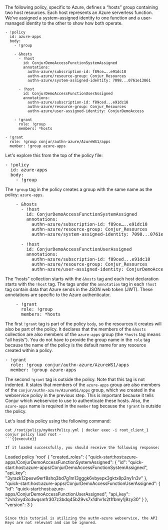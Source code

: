 The following policy, specific to Azure, defines a “hosts” group containing two host resources. Each host represents an Azure serverless function. We’ve assigned a system-assigned identity to one function and a user-managed identity to the other to show how both operate.

```
- !policy
  id: azure-apps
  body:
    - !group

    - &hosts
      - !host
        id: ConjurDemoAccessFunctionSystemAssigned
        annotations:
          authn-azure/subscription-id: f89ce…..e91dc18
          authn-azure/resource-group: Conjur_Resources
          authn-azure/system-assigned-identity: 7098...0761e13861

      - !host
        id: ConjurDemoAccessFunctionUserAssigned
        annotations:
          authn-azure/subscription-id: f89ced...e91dc18
          authn-azure/resource-group: Conjur_Resources
          authn-azure/user-assigned-identity: ConjurDemoAccess

    - !grant
      role: !group
      members: *hosts

- !grant
  role: !group conjur/authn-azure/AzureWS1/apps
  member: !group azure-apps
```

Let's explore this from the top of the policy file:

<pre class="file" data-filename="myHostPolicy.yml" data-target="replace">- !policy
  id: azure-apps
  body:
    - !group
</pre>

The `!group` tag in the policy creates a group with the same name as the policy: `azure-apps`.

<pre class="file" data-filename="myHostPolicy.yml" data-target="append">    - &hosts
      - !host
        id: ConjurDemoAccessFunctionSystemAssigned
        annotations:
          authn-azure/subscription-id: f89ce…..e91dc18
          authn-azure/resource-group: Conjur_Resources
          authn-azure/system-assigned-identity: 7098...0761e13861

      - !host
        id: ConjurDemoAccessFunctionUserAssigned
        annotations:
          authn-azure/subscription-id: f89ced...e91dc18
          authn-azure/resource-group: Conjur_Resources
          authn-azure/user-assigned-identity: ConjurDemoAccess
</pre>

The “hosts” collection starts with the `&hosts` tag and each host declaration starts with the `!host` tag. The tags under the `annotation` tag in each `!host` tag contain data that Azure sends in the JSON web token (JWT). These annotations are specific to the Azure authenticator.

<pre class="file" data-filename="myHostPolicy.yml" data-target="append">    - !grant
      role: !group
      members: *hosts
</pre>

The first `!grant` tag is part of the policy `body`, so the resources it creates will also be part of the policy. It declares that the members of the `&hosts` collection are also members of the `azure-apps` group (the `*hosts` tag means “all hosts”). You do not have to provide the group name in the `role` tag because the name of the policy is the default name for any resource created within a policy.

<pre class="file" data-filename="myHostPolicy.yml" data-target="append">- !grant
  role: !group conjur/authn-azure/AzureWS1/apps
  member: !group azure-apps
</pre>

The second `!grant` tag is outside the policy. Note that this tag is not indented. It states that members of the `azure-apps` group are also members of the `conjur/authn-azure/AzureWS1/apps` group, which we created in the webservice policy in the previous step. This is important because it tells Conjur which webservice to use to authenticate these hosts. Also, the `azure-apps` name is required in the `member` tag because the `!grant` is outside the policy.

Let's load this policy using the following command:

```
cat /root/policy/myHostPolicy.yml | docker exec -i root_client_1 conjur policy load root -
```{{execute}}

If it loaded successfully, you should receive the following response:

```
Loaded policy 'root'
{
  "created_roles": {
    "quick-start:host:azure-apps/ConjurDemoAccessFunctionSystemAssigned": {
      "id": "quick-start:host:azure-apps/ConjurDemoAccessFunctionSystemAssigned",
      "api_key": "3yrazk12pesw9erf8shq3bd7g1m13gggk6vbyepx3gktx8p2ny1n3v"
    },
    "quick-start:host:azure-apps/ConjurDemoAccessFunctionUserAssigned": {
      "id": "quick-start:host:azure-apps/ConjurDemoAccessFunctionUserAssigned",
      "api_key": "2vh2vyd3cdwqsmfr307z3bdq45b29vs7x1dhv1s2t1fbmy1j9zy30"
    }
  },
  "version": 3
}
```

Since this tutorial is utilizing the authn-azure webservice, the API Keys are not relevant and can be ignored.